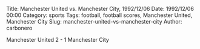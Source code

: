 Title: Manchester United vs. Manchester City, 1992/12/06
Date: 1992/12/06 00:00
Category: sports
Tags: football, football scores, Manchester United, Manchester City
Slug: manchester-united-vs-manchester-city
Author: carbonero


Manchester United 2 - 1 Manchester City
